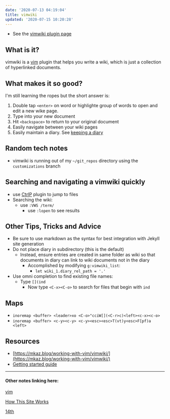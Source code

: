 ```yaml
---
date: '2020-07-13 04:19:04'
title: vimwiki
updated: '2020-07-15 10:20:28'
---
```

* See the [vimwiki plugin page](https://vimwiki.github.io)

## What is it?

vimwiki is a [vim](/vim) plugin that helps you write a wiki, which is just a
collection of hyperlinked documents.

## What makes it so good?

I'm still learning the ropes but the short answer is:

1. Double tap `<enter>` on word or highlighte group of words to open and edit
   a new wike page.
2. Type into your new document
3. Hit `<backspace>` to return to your original document
4. Easily navigate between your wiki pages
5. Easily maintain a diary. See [keeping a diary](/Keeping-a-diary)

## Random tech notes
* vimwiki is running out of my `~/git_repos` directory using the
  `customizations` branch

## Searching and navigating a vimwiki quickly
* use [CtrlP](/ctrlp) plugin to jump to files
* Searching the wiki:
  * use `:VWS /term/`
    * use `:lopen` to see results

## Other Tips, Tricks and Advice
* Be sure to use markdown as the syntax for best integration with Jekyll site
  generation
* Do not place diary in subdirectory (this is the default)
  * Instead, ensure entries are created in same folder as wiki so that documents
    in diary can link to wiki documents not in the diary
    * Accomplished by modifying `g:vimwiki_list`:
      * `let wiki_1.diary_rel_path = '.'`
* Use omni completion to find existing file names:
  * Type `[](ind`
    * Now type `<C-x><C-o>` to search for files that begin with `ind`

## Maps
* `inoremap <buffer> <leader>xo <C-o>"cciW[](<C-r>c)<left><c-x><c-o>`
* `inoremap <buffer> <c-y><c-y> <c-y><esc><esc>T(vt)y<esc>F[pf)a  <left>`

## Resources
* [https://mkaz.blog/working-with-vim/vimwiki/](https://mkaz.blog/working-with-vim/vimwiki/)
* [Getting started guide](https://blog.mague.com/?p=602)

---
#### Other notes linking here:

[vim](/vim)

[How This Site Works](/How-this-site-is-built)

[14th](/2020-07-14)
